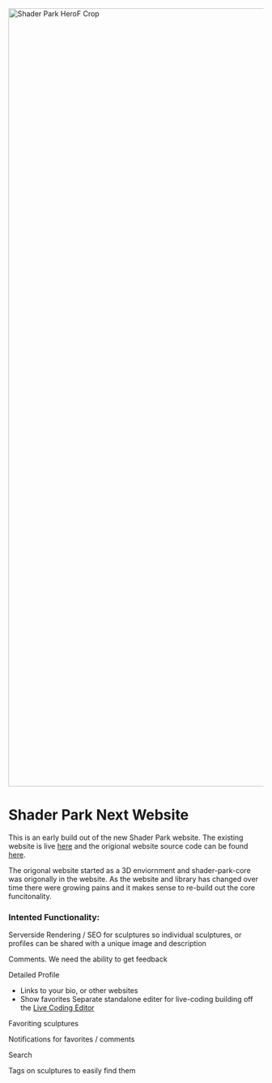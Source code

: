 <img width="1536" alt="Shader Park HeroF Crop" src="https://user-images.githubusercontent.com/6014011/185210897-bc5aa9fb-0413-4454-b0df-f093263aee82.png">

# Shader Park Next Website

This is an early build out of the new Shader Park website.
The existing website is live [here](https://www.shaderpark.com/) and the origional website source code can be found [here](https://github.com/shader-park/shader-park-website).

The origonal website started as a 3D enviornment and shader-park-core was origonally in the website. As the website and library has changed over time there were growing pains and it makes sense to re-build out the core funcitonality.

### Intented Functionality:
Serverside Rendering / SEO for sculptures so individual sculptures, or profiles can be shared with a unique image and description

Comments. We need the ability to get feedback

Detailed Profile
  - Links to your bio, or other websites
  - Show favorites
Separate standalone editer for live-coding building off the [Live Coding Editor](https://github.com/shader-park/shader-park-live-coding)

Favoriting sculptures

Notifications for favorites / comments

Search

Tags on sculptures to easily find them
